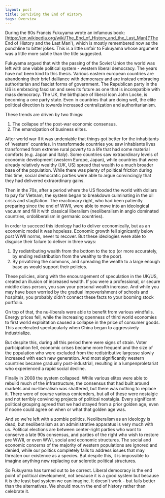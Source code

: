 ```yaml
---
layout: post
title: Surviving the End of History
tags: Overview
---
```


During the 90s Francis Fukuyama wrote an infamous book: 
[https://en.wikipedia.org/wiki/The_End_of_History_and_the_Last_Man]('The End of 
History and the Last Man'), which is mostly remembered now as the punchline to
bitter jokes. This is a little unfair to Fukuyama whose argument was a little
more subtle than the title suggested.

Fukuyama argued that with the passing of the Soviet Union the world was left
with one viable political system - western liberal democracy. The years have not
been kind to this thesis. Various eastern european countries are abandoning
their brief dalliance with democracy and are instead embracing authoritarian and
fascist forms of government. The Republican party in the US is embracing fascism
and sees its future as one that is incompatible with mass democracy. The UK, the
birthplace of liberal icon John Locke, is becoming a one party state. Even in
countries that are doing well, the elite political direction is towards
increased centralization and authoritarianism.

These trends are driven by two things:
1. The collapse of the post-war economic consensus.
2. The emancipation of business elites.

After world war II it was undeniable that things got better for the inhabitants
of 'western' countries. In transformede countries you saw inhabiants lives transformed
from extreme rural poverty to a life that had some material comforts (e.g. Japan
and Italy). Some countries saw extraordinary levels of economic development
(western Europe, Japan), while countries that were already relatively wealthy
(UK, US) spread that wealth to a much broader base of the population. While
there was plenty of political friction during this time, social democratic
parties were able to argue convincingly that they had delivered extraordinary
gains.

Then in the 70s, after a period where the US flooded the world with dollars to
pay for Vietnam, the system began to breakdown culminating in the oil crisis and
stagflation. The reactionary right, who had been patiently preparing since the 
end of WWII, were able to move into an ideological vacuum and fill it with
classical liberalism (neoliberalism in anglo dominated countries, ordoliberalism in
germanic countries).

In order to succeed this ideology had to deliver economically, but as an
economic model it was hopeless. Economic growth fell signicantly below post WWII
norms, never to recover. But these ideologies were able to disguise their
failure to deliver in three ways:
1. By redistributing wealth from the bottom to the top (or more accurately, by
   ending redistribution from the wealthy to the poor).
2. By privatizing the commons, and spreading the wealth to a large enough base
   as would support their policies.

These policies, along with the encouragement of speculation in the UK/US,
created an illusion of increased wealth. If you were a professional, or secure
middle class person, you saw your personal wealth increase. And while you may
have been worried by the gradual impoverishment of schools and hospitals, you
probably didn't connect these facts to your booming stock portfolio.

On top of that, the nu-liberals were able to benefit from various windfalls.
Energy prices fell, while the increasing openness of third world economies to
first world exploitation caused a collapse in the price of consumer goods. This accelerated
spectacularly when China began to aggressively industrialize.

But despite this, during all this period there were signs of strain. Voter
participation fell, economic crises became more frequent and the size of the
population who were excluded from the redistributive largesse slowly increased
with each new generation. And most significantly western countries became
gradually post-industrial, resulting in a lumpenproletariat who experienced
a rapid social decline.

Finally in 2008 the system collapsed. While various elites were able to rebuild
much of the infrastructure, the consensus that had built around markets and
nu-liberalism was shattered, but there was nothing to replace it. There were of
course various contenders, but all of these were nostalgic and not terribly
convincing projects of political nostalgia. Every significant political grouping
agreed that we had strayed from a prior golden age, even if noone could agree on
when or what that golden age was.

And so we're left with a zombie politics. Neoliberalism as an ideology is dead,
but neoliberalism as an administrative apparatus is very much with us. Political
elections are between center-right parties who want to conserve a late 90s
consensus, and parties of the right who wish to restore pre WWII, or even WWI,
social and economic structures. The social and economic concerns of the majority
of western populations are ignored and denied, while our politics completely
fails to address issues that may threaten our existence as a species. But 
despite this, it is impossible to imagine anything new replacing our sclerotic 
political structures.

So Fukuyama has turned out to be correct. Liberal democracy is the end point of
political development, not because it is a good system but because it is the
least bad system we can imagine. It doesn't work - but fails better than the
alternatives. We should mourn the end of history rather than celebrate it.
